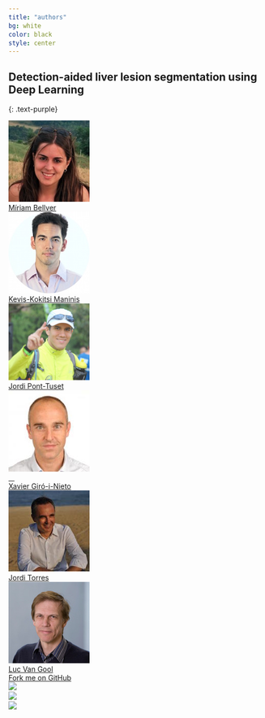 ```yaml
---
title: "authors"
bg: white
color: black
style: center
---
```


## Detection-aided liver lesion segmentation using Deep Learning
{: .text-purple}

<div class="author">
    <a href="https://imatge.upc.edu/web/people/miriam-bellver/" target="_blank">
      <div class="authorphoto"><img src="./assets/authors/MiriamBellver160x160.jpg"></div>
      <div>Míriam Bellver</div>
    </a>
</div>
<div class="author">
    <a href="http://www.vision.ee.ethz.ch/~kmaninis/" target="_blank">
      <div class="authorphoto"><img src="./assets/authors/KManinis160x160.jpg"></div>
      <div>Kevis-Kokitsi Maninis</div>
    </a>
</div>
<div class="author">
    <a href="http://jponttuset.cat/publications/" target="_blank">
      <div class="authorphoto"><img src="./assets/authors/JordiPont160x160.png"></div>
      <div>Jordi Pont-Tuset</div>
    </a>
</div>
<div class="author">
    <a href="https://imatge.upc.edu/web/people/xavier-giro/" target="_blank">
      <div class="authorphoto"><img src="./assets/authors/XavierGiro160x160.jpg"></div>
      <div>Xavier Giró-i-Nieto</div>
    </a>
</div>
<div class="author">
    <a href="http://www.jorditorres.org/" target="_blank">
      <div class="authorphoto"><img src="./assets/authors/JordiTorres160x160.jpg"></div>
      <div>Jordi Torres</div>
    </a>
</div>
<div class="author">
    <a href="https://www.vision.ee.ethz.ch/en/members/get_member.cgi?id=1/" target="_blank">
      <div class="authorphoto"><img src="./assets/authors/lucvangool160x160.jpg"></div>
      <div>Luc Van Gool</div>
    </a>
</div>

<span id="forkongithub">
  <a href="{{ site.source_link }}" class="bg-blue">
    Fork me on GitHub
  </a>
</span>


<div class="logos">
    <a href="https://www.bsc.es/" target="_blank">
      <div class="authorphoto"><img src="https://github.com/imatge-upc/medical-2017-liver/blob/gh-pages/assets/logos/bsc320x86.png"></div>
    </a>
</div>
<div class="logos">
    <a href="http://www.vision.ee.ethz.ch/en/" target="_blank">
      <div class="authorphoto"><img src=https://github.com/imatge-upc/medical-2017-liver/blob/gh-pages/assets/logos/ethzurich_smaller.png></div>
    </a>
</div>
<div class="logos">
    <a href="https://imatge.upc.edu/web/" target="_blank">
      <div class="authorphoto"><img src="https://github.com/imatge-upc/medical-2017-liver/blob/gh-pages/assets/logos/gpi320x70.png"></div>
    </a>
</div>


